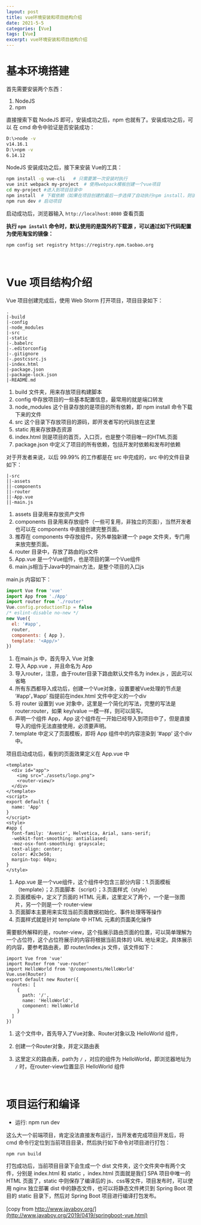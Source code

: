 ```yaml
---
layout: post
title: vue环境安装和项目结构介绍
date: 2021-5-5
categories: [Vue]
tags: [Vue]
excerpt: vue环境安装和项目结构介绍
---
```


# 基本环境搭建

首先需要安装两个东西：

1. NodeJS
2. npm

直接搜索下载 NodeJS 即可，安装成功之后，npm 也就有了。安装成功之后，可以 在 cmd 命令中验证是否安装成功：

```bash
D:\>node -v
v14.16.1
D:\>npm -v
6.14.12
```

NodeJS 安装成功之后，接下来安装 Vue的工具：

```bash
npm install -g vue-cli   # 只需要第一次安装时执行
vue init webpack my-project  # 使用webpack模板创建一个vue项目
cd my-project #进入到项目目录中
npm install  # 下载依赖（如果在项目创建的最后一步选择了自动执行npm install，则该步骤可以省略）
npm run dev # 启动项目
```

启动成功后，浏览器输入  `http://localhost:8080` 查看页面

**执行 `npm install` 命令时，默认使用的是国外的下载源 ，可以通过如下代码配置为使用淘宝的镜像：**

```bash
npm config set registry https://registry.npm.taobao.org
```

<br/>

# Vue 项目结构介绍

Vue 项目创建完成后，使用 Web Storm 打开项目，项目目录如下：

```text
.
|-build
|-config
|-node_modules
|-src
|-static
|-.babelrc
|-.editorconfig
|-.gitignore
|-.postcssrc.js
|-index.html
|-package.json
|-package-lock.json
|-README.md
```

1. build 文件夹，用来存放项目构建脚本
2. config 中存放项目的一些基本配置信息，最常用的就是端口转发
3. node_modules 这个目录存放的是项目的所有依赖，即 npm install 命令下载下来的文件
4. src 这个目录下存放项目的源码，即开发者写的代码放在这里
5. static 用来存放静态资源
6. index.html 则是项目的首页，入口页，也是整个项目唯一的HTML页面
7. package.json 中定义了项目的所有依赖，包括开发时依赖和发布时依赖

对于开发者来说，以后 99.99% 的工作都是在 src 中完成的，src 中的文件目录如下：

```text
|-src
||-assets
||-components
||-router
||-App.vue
||-main.js
```

1. assets 目录用来存放资产文件
2. components 目录用来存放组件（一些可复用，非独立的页面），当然开发者也可以在 components 中直接创建完整页面。
3. 推荐在 components 中存放组件，另外单独新建一个 page 文件夹，专门用来放完整页面。
4. router 目录中，存放了路由的js文件
5. App.vue 是一个Vue组件，也是项目的第一个Vue组件
6. main.js相当于Java中的main方法，是整个项目的入口js

main.js 内容如下：

```js
import Vue from 'vue'
import App from './App'
import router from './router'
Vue.config.productionTip = false
/* eslint-disable no-new */
new Vue({
  el: '#app',
  router,
  components: { App },
  template: '<App/>'
})
```

1. 在main.js 中，首先导入 Vue 对象
2. 导入 App.vue ，并且命名为 App
3. 导入router，注意，由于router目录下路由默认文件名为 index.js ，因此可以省略
4. 所有东西都导入成功后，创建一个Vue对象，设置要被Vue处理的节点是 ‘#app’，’#app’ 指提前在index.html 文件中定义的一个div
5. 将 router 设置到 vue 对象中，这里是一个简化的写法，完整的写法是 router:router，如果 key/value 一模一样，则可以简写。
6. 声明一个组件 App，App 这个组件在一开始已经导入到项目中了，但是直接导入的组件无法直接使用，必须要声明。
7. template 中定义了页面模板，即将 App 组件中的内容渲染到 ‘#app’ 这个div 中。

项目启动成功后，看到的页面效果定义在 App.vue 中

```vue
<template>
  <div id="app">
    <img src="./assets/logo.png">
    <router-view/>
  </div>
</template>
<script>
export default {
  name: 'App'
}
</script>
<style>
#app {
  font-family: 'Avenir', Helvetica, Arial, sans-serif;
  -webkit-font-smoothing: antialiased;
  -moz-osx-font-smoothing: grayscale;
  text-align: center;
  color: #2c3e50;
  margin-top: 60px;
}
</style>
```

1. App.vue 是一个vue组件，这个组件中包含三部分内容：1.页面模板（template）；2.页面脚本（script）；3.页面样式（style）
2. 页面模板中，定义了页面的 HTML 元素，这里定义了两个，一个是一张图片，另一个则是一个 router-view
3. 页面脚本主要用来实现当前页面数据初始化、事件处理等等操作
4. 页面样式就是针对 template 中 HTML 元素的页面美化操作

需要额外解释的是，router-view，这个指展示路由页面的位置，可以简单理解为一个占位符，这个占位符展示的内容将根据当前具体的 URL 地址来定。具体展示的内容，要参考路由表，即 router/index.js 文件，该文件如下：

```vue
import Vue from 'vue'
import Router from 'vue-router'
import HelloWorld from '@/components/HelloWorld'
Vue.use(Router)
export default new Router({
  routes: [
    {
      path: '/',
      name: 'HelloWorld',
      component: HelloWorld
    }
  ]
})
```

1. 这个文件中，首先导入了Vue对象、Router对象以及 HelloWorld 组件，

2. 创建一个Router对象，并定义路由表

3. 这里定义的路由表，path为 `/` ，对应的组件为 HelloWorld，即浏览器地址为 `/` 时，在router-view位置显示 HelloWorld 组件

   <br/>

# 项目运行和编译
 - 运行: npm run dev

这么大一个前端项目，肯定没法直接发布运行，当开发者完成项目开发后，将 cmd 命令行定位到当前项目目录，然后执行如下命令对项目进行打包：

```
npm run build
```

打包成功后，当前项目目录下会生成一个 dist 文件夹，这个文件夹中有两个文件，分别是 index.html 和 static ，index.html 页面就是我们 SPA 项目中唯一的 HTML 页面了，static 中则保存了编译后的 js、css等文件，项目发布时，可以使用 nginx 独立部署 dist 中的静态文件，也可以将静态文件拷贝到 Spring Boot 项目的 static 目录下，然后对 Spring Boot 项目进行编译打包发布。<br/><br/>
[copy from http://www.javaboy.org/](http://www.javaboy.org/2019/0419/springboot-vue.html)
